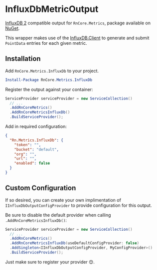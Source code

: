 # InfluxDbMetricOutput
[InfluxDB 2](https://www.influxdata.com/) compatible output for `RnCore.Metrics`, package available on [NuGet](https://www.nuget.org/packages/RnCore.Metrics.InfluxDb).

This wrapper makes use of the [InfluxDB.Client](https://www.nuget.org/packages/InfluxDB.Client) to generate and submit `PointData` entries for each given metric.

## Installation
Add `RnCore.Metrics.InfluxDb` to your project.

```powershell
Install-Package RnCore.Metrics.InfluxDb
```

Register the output against your container:

```cs
ServiceProvider serviceProvider = new ServiceCollection()
  // ...
  .AddRnCoreMetrics()
  .AddRnCoreMetricsInfluxDb()
  .BuildServiceProvider();
```

Add in required configuration:

```json
{
  "Rn.Metrics.InfluxDb": {
    "token": "",
    "bucket": "default",
    "org": "",
    "url": "",
    "enabled": false
  }
}
```

## Custom Configuration
If so desired, you can create your own implimentation of `IInfluxDbOutputConfigProvider` to provide configuration for this output.

Be sure to disable the default provider when calling `.AddRnCoreMetricsInfluxDb()`:

```cs
ServiceProvider serviceProvider = new ServiceCollection()
  // ...
  .AddRnCoreMetrics()
  .AddRnCoreMetricsInfluxDb(useDefaultConfigProvider: false)
  .AddSingleton<IInfluxDbOutputConfigProvider, MyConfigProvider>()
  .BuildServiceProvider();
```

Just make sure to register your provider 😊.
